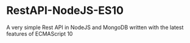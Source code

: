 # RestAPI-NodeJS-ES10
A very simple Rest API in NodeJS and MongoDB written with the latest features of ECMAScript 10
